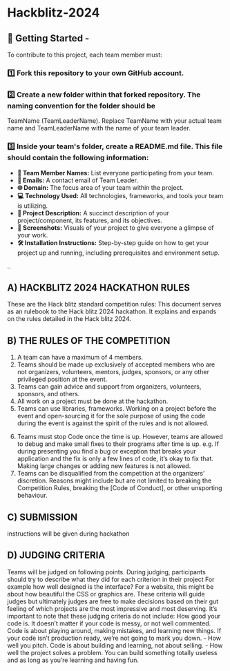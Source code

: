 # Hackblitz-2024

## 📌 Getting Started -
To contribute to this project, each team member must:

### 1️⃣ Fork this repository to your own GitHub account.
   
### 2️⃣ Create a new folder within that forked repository. The naming convention for the folder should be
   TeamName (TeamLeaderName). Replace TeamName with your actual team name and TeamLeaderName with the name of your team leader.
   
 ### 3️⃣ Inside your team's folder, create a README.md file. This file should contain the following information:
- **👥 Team Member Names:** List everyone participating from your team.
- **📧 Emails:** A contact email of Team Leader.
- **🌐 Domain:** The focus area of your team within the project.
- **💻 Technology Used:** All technologies, frameworks, and tools your team is utilizing.
- **📖 Project Description:** A succinct description of your project/component, its features, and its objectives.
- **📸 Screenshots:** Visuals of your project to give everyone a glimpse of your work.
- **🛠 Installation Instructions:** Step-by-step guide on how to get your project up and running, including prerequisites and environment setup.
  
 
..
## A) HACKBLITZ 2024 HACKATHON RULES
These are the Hack blitz standard competition rules: This
document serves as an rulebook to the Hack blitz 2024
hackathon. It explains and expands on the rules detailed in the
Hack blitz 2024.
## B) THE RULES OF THE COMPETITION
1. A team can have a maximum of 4 members.
2. Teams should be made up exclusively of accepted
members who are not organizers, volunteers, mentors,
judges, sponsors, or any other privileged position at the
event.
3. Teams can gain advice and support from organizers,
volunteers, sponsors, and others.
4. All work on a project must be done at the hackathon.
5. Teams can use libraries, frameworks. Working on a project
before the event and open-sourcing it for the sole purpose of
using the code during the event is against the spirit of the
rules and is not allowed.
6) Teams must stop Code once the time is up. However,
teams are allowed to debug and make small fixes to their
programs after time is up. e.g. If during presenting you find a
bug or exception that breaks your application and the fix is
only a few lines of code, it’s okay to fix that. Making large
changes or adding new features is not allowed.
7) Teams can be disqualified from the competition at the
organizers’ discretion. Reasons might include but are not
limited to breaking the Competition Rules, breaking the [Code
of Conduct], or other unsporting behaviour.
## C) SUBMISSION
instructions will be given during hackathon
## D) JUDGING CRITERIA
Teams will be judged on following points. During judging,
participants should try to describe what they did for each criterion
in their project For example how well designed is the interface?
For a website, this might be about how beautiful the CSS or
graphics are. These criteria will guide judges but ultimately judges
are free to make decisions based on their gut feeling of which
projects are the most impressive and most deserving.
It’s important to note that these judging criteria do not include:
How good your code is. It doesn’t matter if your code is messy,
or not well commented. Code is about playing around, making
mistakes, and learning new things. If your code isn’t production
ready, we’re not going to mark you down. - How well you pitch.
Code is about building and learning, not about selling. - How well
the project solves a problem. You can build something totally
useless and as long as you’re learning and having fun.

